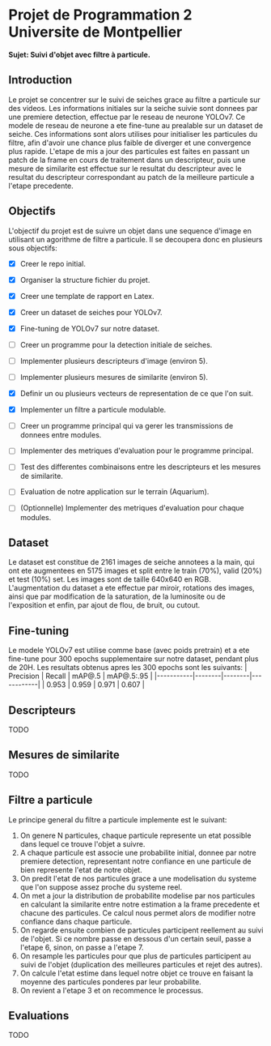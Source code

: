 # Projet de Programmation 2 Universite de Montpellier

**Sujet: Suivi d'objet avec filtre à particule.**

## Introduction

Le projet se concentrer sur le suivi de seiches grace au filtre a particule sur des videos. 
Les informations initiales sur la seiche suivie sont donnees par une premiere detection, effectue par le reseau de neurone YOLOv7. Ce modele de reseau de neurone a ete fine-tune au prealable sur un dataset de seiche.
Ces informations sont alors utilises pour initialiser les particules du filtre, afin d'avoir une chance plus faible de diverger et une convergence plus rapide.
L'etape de mis a jour des particules est faites en passant un patch de la frame en cours de traitement dans un descripteur, puis une mesure de similarite est effectue sur le resultat du descripteur avec le resultat du descripteur correspondant au patch de la meilleure particule a l'etape precedente.


## Objectifs

L'objectif du projet est de suivre un objet dans une sequence d'image en utilisant un agorithme de filtre a particule.
Il se decoupera donc en plusieurs sous objectifs:

- [x] Creer le repo initial.
- [x] Organiser la structure fichier du projet.
- [x] Creer une template de rapport en Latex.
- [x] Creer un dataset de seiches pour YOLOv7.
- [x] Fine-tuning de YOLOv7 sur notre dataset.
- [ ] Creer un programme pour la detection initiale de seiches.
- [ ] Implementer plusieurs descripteurs d'image (environ 5).
- [ ] Implementer plusieurs mesures de similarite (environ 5).
- [x] Definir un ou plusieurs vecteurs de representation de ce que l'on suit.
- [x] Implementer un filtre a particule modulable.
- [ ] Creer un programme principal qui va gerer les transmissions de donnees entre modules.
- [ ] Implementer des metriques d'evaluation pour le programme principal.
- [ ] Test des differentes combinaisons entre les descripteurs et les mesures de similarite.
- [ ] Evaluation de notre application sur le terrain (Aquarium). 
- [ ] (Optionnelle) Implementer des metriques d'evaluation pour chaque modules.


## Dataset
Le dataset est constitue de 2161 images de seiche annotees a la main, qui ont ete augmentees en 5175 images et split entre le train (70%), valid (20%) et test (10%) set.
Les images sont de taille 640x640 en RGB. 
L'augmentation du dataset a ete effectue par miroir, rotations des images, ainsi que par modification de la saturation, de la luminosite ou de l'exposition et enfin, par ajout de flou, de bruit, ou cutout.


## Fine-tuning
Le modele YOLOv7 est utilise comme base (avec poids pretrain) et a ete fine-tune pour 300 epochs supplementaire sur notre dataset, pendant plus de 20H.
Les resultats obtenus apres les 300 epochs sont les suivants:
| Precision | Recall | mAP@.5 | mAP@.5:.95 |
|-----------|--------|--------|------------|
| 0.953     | 0.959  | 0.971  | 0.607      |


## Descripteurs
TODO


## Mesures de similarite
TODO


## Filtre a particule
Le principe general du filtre a particule implemente est le suivant:
  1. On genere N particules, chaque particule represente un etat possible dans lequel ce trouve l'objet a suivre.
  2. A chaque particule est associe une probabilite initial, donnee par notre premiere detection, representant notre confiance en une particule de bien represente l'etat de notre objet.
  3. On predit l'etat de nos particules grace a une modelisation du systeme que l'on suppose assez proche du systeme reel.
  4. On met a jour la distribution de probabilite modelise par nos particules en calculant la similarite entre notre estimation a la frame precedente et chacune des particules. Ce calcul nous permet alors de modifier notre confiance dans chaque particule.
  5. On regarde ensuite combien de particules participent reellement au suivi de l'objet. Si ce nombre passe en dessous d'un certain seuil, passe a l'etape 6, sinon, on passe a l'etape 7.
  6. On resample les particules pour que plus de particules participent au suivi de l'objet (duplication des meilleures particules et rejet des autres). 
  7. On calcule l'etat estime dans lequel notre objet ce trouve en faisant la moyenne des particules ponderes par leur probabilite.
  8. On revient a l'etape 3 et on recommence le processus.


## Evaluations
TODO
